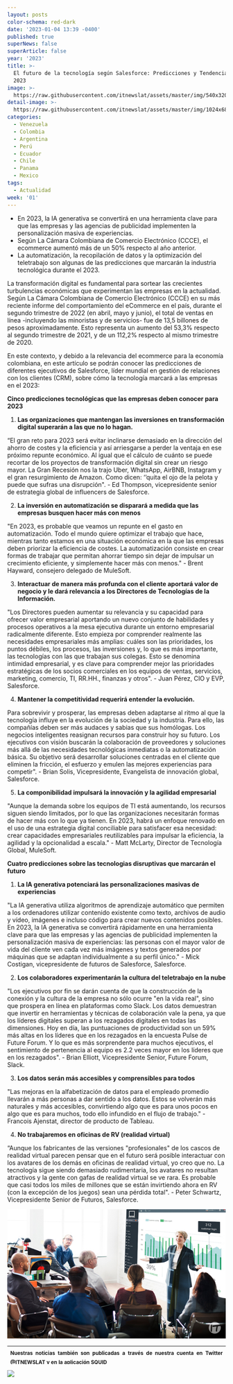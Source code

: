 ```yaml
---
layout: posts
color-schema: red-dark
date: '2023-01-04 13:39 -0400'
published: true
superNews: false
superArticle: false
year: '2023'
title: >-
  El futuro de la tecnología según Salesforce: Predicciones y Tendencias para el
  2023
image: >-
  https://raw.githubusercontent.com/itnewslat/assets/master/img/540x320/tendencias-digitales-p.jpg
detail-image: >-
  https://raw.githubusercontent.com/itnewslat/assets/master/img/1024x680/tendencias-digitales-g.jpg
categories:
  - Venezuela
  - Colombia
  - Argentina
  - Perú
  - Ecuador
  - Chile
  - Panama
  - Mexico
tags:
  - Actualidad
week: '01'
---
```

- En 2023, la IA generativa se convertirá en una herramienta clave para que las empresas y las agencias de publicidad implementen la personalización masiva de experiencias.
- Según La Cámara Colombiana de Comercio Electrónico (CCCE), el ecommerce aumentó más de un 50% respecto al año anterior.
- La automatización, la recopilación de datos y la optimización del teletrabajo son algunas de las predicciones que marcarán la industria tecnológica durante el 2023. 

La transformación digital es fundamental para sortear las crecientes turbulencias económicas que experimentan las empresas en la actualidad. Según La Cámara Colombiana de Comercio Electrónico (CCCE) en su más reciente informe del comportamiento del eCommerce en el país, durante el segundo trimestre de 2022  (en abril, mayo y junio), el total de ventas en línea -incluyendo las minoristas y de servicios- fue de 13,5 billones de pesos aproximadamente. Esto representa un aumento del 53,3% respecto al segundo trimestre de 2021, y de un 112,2% respecto al mismo trimestre de 2020. 

En este contexto, y debido a la relevancia del ecommerce para la economía colombiana, en este artículo se podrán conocer las predicciones de diferentes ejecutivos de Salesforce, líder mundial en gestión de relaciones con los clientes (CRM), sobre cómo la tecnología marcará a las empresas en el 2023:

**Cinco predicciones tecnológicas que las empresas deben conocer para 2023**

1. **Las organizaciones que mantengan las inversiones en transformación digital superarán a las que no lo hagan.**

  “El gran reto para 2023 será evitar inclinarse demasiado en la dirección del ahorro de costes y la eficiencia y así arriesgarse a perder la ventaja en ese próximo repunte económico. Al igual que el cálculo de cuánto se puede recortar de los proyectos de transformación digital sin crear un riesgo mayor. La Gran Recesión nos la trajo Uber, WhatsApp, AirBNB, Instagram y el gran resurgimiento de Amazon. Como dicen: ‘’quita el ojo de la pelota y puede que sufras una disrupción".  - Ed Thompson, vicepresidente senior de estrategia global de influencers de Salesforce.

2. **La inversión en automatización se disparará a medida que las empresas busquen hacer más con menos**

  "En 2023, es probable que veamos un repunte en el gasto en automatización. Todo el mundo quiere optimizar el trabajo que hace, mientras tanto estamos en una situación económica en la que las empresas deben priorizar la eficiencia de costes. La automatización consiste en crear formas de trabajar que permitan ahorrar tiempo sin dejar de impulsar un crecimiento eficiente, y simplemente hacer más con menos." - Brent Hayward, consejero delegado de MuleSoft.

3. **Interactuar de manera más profunda con el cliente aportará valor de negocio y le dará relevancia a los Directores de Tecnologías de la Información.**

  "Los Directores pueden aumentar su relevancia y su capacidad para ofrecer valor empresarial aportando un nuevo conjunto de habilidades y procesos operativos a la mesa ejecutiva durante un entorno empresarial radicalmente diferente. Esto empieza por comprender realmente las necesidades empresariales más amplias: cuáles son las prioridades, los puntos débiles, los procesos, las inversiones y, lo que es más importante, las tecnologías con las que trabajan sus colegas. Esto se denomina intimidad empresarial, y es clave para comprender mejor las prioridades estratégicas de los socios comerciales en los equipos de ventas, servicios, marketing, comercio, TI, RR.HH., finanzas y otros". - Juan Pérez, CIO y EVP, Salesforce.

4. **Mantener la competitividad requerirá entender la evolución.** 

  Para sobrevivir y prosperar, las empresas deben adaptarse al ritmo al que la tecnología influye en la evolución de la sociedad y la industria. Para ello, las compañías deben ser más audaces y sabias que sus homólogas. Los negocios inteligentes reasignan recursos para construir hoy su futuro. Los ejecutivos con visión buscarán la colaboración de proveedores y soluciones más allá de las necesidades tecnológicas inmediatas o la automatización básica. Su objetivo será desarrollar soluciones centradas en el cliente que eliminen la fricción, el esfuerzo y emulen las mejores experiencias para competir". - Brian Solis, Vicepresidente, Evangelista de innovación global, Salesforce.

5. **La componibilidad impulsará la innovación y la agilidad empresarial**

  "Aunque la demanda sobre los equipos de TI está aumentando, los recursos siguen siendo limitados, por lo que las organizaciones necesitarán formas de hacer más con lo que ya tienen. En 2023, habrá un enfoque renovado en el uso de una estrategia digital conciliable para satisfacer esa necesidad: crear capacidades empresariales reutilizables para impulsar la eficiencia, la agilidad y la opcionalidad a escala." - Matt McLarty, Director de Tecnología Global, MuleSoft.

**Cuatro predicciones sobre las tecnologias disruptivas que marcarán el futuro**

1. **La IA generativa potenciará las personalizaciones masivas de experiencias**

  "La IA generativa utiliza algoritmos de aprendizaje automático que permiten a los ordenadores utilizar contenido existente como texto, archivos de audio y vídeo, imágenes e incluso código para crear nuevos contenidos posibles. En 2023, la IA generativa se convertirá rápidamente en una herramienta clave para que las empresas y las agencias de publicidad implementen la personalización masiva de experiencias: las personas con el mayor valor de vida del cliente ven cada vez más imágenes y textos generados por máquinas que se adaptan individualmente a su perfil único." - Mick Costigan, vicepresidente de futuros de Salesforce, Salesforce.

2. **Los colaboradores experimentarán la cultura del teletrabajo en la nube**

  "Los ejecutivos por fin se darán cuenta de que la construcción de la conexión y la cultura de la empresa no sólo ocurre "en la vida real", sino que prospera en línea en plataformas como Slack. Los datos demuestran que invertir en herramientas y técnicas de colaboración vale la pena, ya que los líderes digitales superan a los rezagados digitales en todas las dimensiones. Hoy en día, las puntuaciones de productividad son un 59% más altas en los líderes que en los rezagados en la encuesta Pulse de Future Forum. Y lo que es más sorprendente para muchos ejecutivos, el sentimiento de pertenencia al equipo es 2.2 veces mayor en los líderes que en los rezagados". - Brian Elliott, Vicepresidente Senior, Future Forum, Slack.

3. **Los datos serán más accesibles y comprensibles para todos**

  "Las mejoras en la alfabetización de datos para el empleado promedio llevarán a más personas a dar sentido a los datos. Estos se volverán más naturales y más accesibles, convirtiendo algo que es para unos pocos en algo que es para muchos, todo ello infundido en el flujo de trabajo." - Francois Ajenstat, director de producto de Tableau.

4. **No trabajaremos en oficinas de RV (realidad virtual)**

  “Aunque los fabricantes de las versiones "profesionales" de los cascos de realidad virtual parecen pensar que en el futuro será posible interactuar con los avatares de los demás en oficinas de realidad virtual, yo creo que no. La tecnología sigue siendo demasiado rudimentaria, los avatares no resultan atractivos y la gente con gafas de realidad virtual se ve rara. Es probable que casi todos los miles de millones que se están invirtiendo ahora en RV (con la excepción de los juegos) sean una pérdida total". - Peter Schwartz, Vicepresidente Senior de Futuros, Salesforce. 

![](https://raw.githubusercontent.com/itnewslat/assets/master/img/540x320/tendencias-digitales-p.jpg)

<table style="height: 42px;" width="569">
<tbody>
<tr>
<td style="text-align: justify;"><sub><strong>Nuestras noticias también son publicadas a través de nuestra cuenta en Twitter <a href="https://twitter.com/itnewslat?lang=es">@ITNEWSLAT</a> y en la aplicación <a href="https://squidapp.co/en/">SQUID</a></strong></sub></td>
</tr>
</tbody>
</table>

<img src="https://tracker.metricool.com/c3po.jpg?hash=56f88a41e39ab42c063cc51676587a04"/>